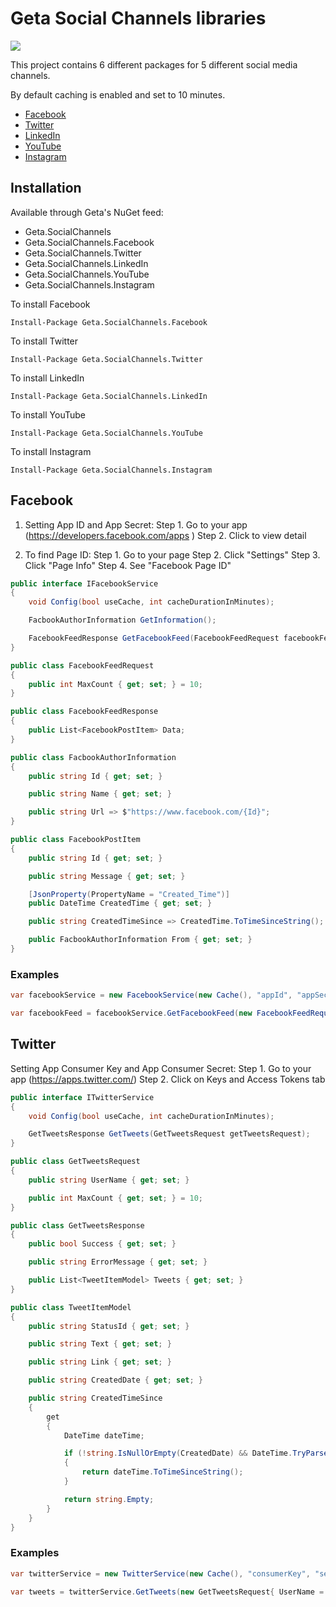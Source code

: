 # Geta Social Channels libraries

![](http://tc.geta.no/app/rest/builds/buildType:(id:TeamFrederik_SocialChannels_Debug)/statusIcon)

This project contains 6 different packages for 5 different social media channels.

By default caching is enabled and set to 10 minutes.

 * [Facebook](https://www.facebook.com)
 * [Twitter](https://www.twitter.com)
 * [LinkedIn](https://www.linkedin.com)
 * [YouTube](https://www.youtube.com)
 * [Instagram](https://www.instagram.com)
 
## Installation
Available through Geta's NuGet feed:
- Geta.SocialChannels
- Geta.SocialChannels.Facebook
- Geta.SocialChannels.Twitter
- Geta.SocialChannels.LinkedIn
- Geta.SocialChannels.YouTube
- Geta.SocialChannels.Instagram

To install Facebook
```
Install-Package Geta.SocialChannels.Facebook
```

To install Twitter
```
Install-Package Geta.SocialChannels.Twitter
```

To install LinkedIn
```
Install-Package Geta.SocialChannels.LinkedIn
```

To install YouTube
```
Install-Package Geta.SocialChannels.YouTube
```

To install Instagram
```
Install-Package Geta.SocialChannels.Instagram
```

## Facebook
1.	Setting App ID and App Secret:
Step 1. Go to your app (https://developers.facebook.com/apps )
Step 2. Click to view detail
 

2.	To find Page ID:
Step 1. Go to your page
Step 2. Click "Settings"
Step 3. Click "Page Info"
Step 4. See "Facebook Page ID"


```csharp
public interface IFacebookService
{
	void Config(bool useCache, int cacheDurationInMinutes);

	FacbookAuthorInformation GetInformation();

	FacebookFeedResponse GetFacebookFeed(FacebookFeedRequest facebookFeedRequest);
}

public class FacebookFeedRequest
{
	public int MaxCount { get; set; } = 10;
}

public class FacebookFeedResponse
{
	public List<FacebookPostItem> Data;
}

public class FacbookAuthorInformation
{
	public string Id { get; set; }

	public string Name { get; set; }

	public string Url => $"https://www.facebook.com/{Id}";
}

public class FacebookPostItem
{
	public string Id { get; set; }

	public string Message { get; set; }

	[JsonProperty(PropertyName = "Created_Time")]
	public DateTime CreatedTime { get; set; }

	public string CreatedTimeSince => CreatedTime.ToTimeSinceString();

	public FacbookAuthorInformation From { get; set; }
}
```

### Examples
```csharp
var facebookService = new FacebookService(new Cache(), "appId", "appSecret", "facebookId")

var facebookFeed = facebookService.GetFacebookFeed(new FacebookFeedRequest());
```

## Twitter

Setting App Consumer Key and App Consumer Secret:
Step 1. Go to your app (https://apps.twitter.com/)
Step 2. Click on Keys and Access Tokens tab


```csharp
public interface ITwitterService
{
	void Config(bool useCache, int cacheDurationInMinutes);

	GetTweetsResponse GetTweets(GetTweetsRequest getTweetsRequest);
}
```

```csharp
public class GetTweetsRequest
{
	public string UserName { get; set; }

	public int MaxCount { get; set; } = 10;
}
```

```csharp	
public class GetTweetsResponse
{
	public bool Success { get; set; }

	public string ErrorMessage { get; set; }

	public List<TweetItemModel> Tweets { get; set; }
}
```
	
```csharp
public class TweetItemModel
{
	public string StatusId { get; set; }

	public string Text { get; set; }

	public string Link { get; set; }

	public string CreatedDate { get; set; }

	public string CreatedTimeSince
	{
		get
		{
			DateTime dateTime;

			if (!string.IsNullOrEmpty(CreatedDate) && DateTime.TryParseExact(CreatedDate, "ddd MMM dd HH:mm:ss zzzz yyyy", CultureInfo.InvariantCulture, DateTimeStyles.None, out dateTime))
			{
				return dateTime.ToTimeSinceString();
			}

			return string.Empty;
		}
	}
}
```

### Examples

```csharp
var twitterService = new TwitterService(new Cache(), "consumerKey", "secretKey");

var tweets = twitterService.GetTweets(new GetTweetsRequest{ UserName = "Geta_digital"})

```